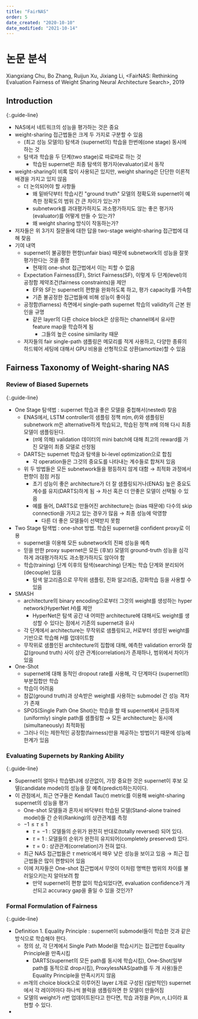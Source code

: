 ```yaml
---
title: "FairNAS"
order: 5
date_created: "2020-10-10"
date_modified: "2021-10-14"
---
```


# 논문 분석

Xiangxiang Chu, Bo Zhang, Ruijun Xu, Jixiang Li, \<FairNAS: Rethinking Evaluation Fairness of Weight Sharing Neural Architecture Search\>, 2019

## Introduction

{:.guide-line}
- NAS에서 네트워크의 성능을 평가하는 것은 중요
- weight-sharing 접근법들은 크게 두 가지로 구분할 수 있음
  - (최고 성능 모델의) 탐색과 (supernet의) 학습을 한번에(one stage) 동시에 하는 것
  - 탐색과 학습을 두 단계(two stage)로 따로따로 하는 것
    - 학습된 supernet은 최종 탐색의 평가자(evaluator)로서 동작
- weight-sharing이 비록 많이 사용되곤 있지만, weight sharing은 단단한 이론적 배경을 가지고 있지 않음
  - 더 논의되어야 할 사항들
    - 왜 밑바닥부터 학습시킨 "ground truth" 모델의 정확도와 supernet이 예측한 정확도의 범위 간 큰 차이가 있는가?
    - subnetwork를 과대평가하지도 과소평가하지도 않는 좋은 평가자(evaluator)를 어떻게 만들 수 있는가?
    - 왜 weight sharing 방식이 작동하는가?
- 저자들은 위 3가지 질문들에 대한 답을 two-stage weight-sharing 접근법에 대해 찾음
- 기여 내역
  - supernet이 불공평한 편향(unfair bias) 때문에 subnetwork의 성능을 잘못 평가한다는 것을 증명
    - 현재의 one-shot 접근법에서 이는 피할 수 없음
  - Expectation Fairness(EF), Strict Fairness(SF), 이렇게 두 단계(level)의 공정함 제약조건(fairness constraints)을 제안
    - EF와 SF는 supernet의 편향을 완화하도록 하고, 평가 capacity를 가속함
    - 기존 불공정한 접근법들에 비해 성능이 좋아짐
  - 공정함(fiarness) 측면에서 single-path supernet 학습의 validity의 근본 원인을 규명
    - 같은 layer의 다른 choice block은 상응하는 channel에서 유사한 feature map을 학습하게 됨
      - 그들의 높은 cosine similarity 때문
  - 저자들의 fair single-path 샘플링은 메모리를 적게 사용하고, 다양한 종류의 하드웨어 세팅에 대해서 GPU 비용을 선형적으로 상환(amortize)할 수 있음

## Fairness Taxonomy of Weight-sharing NAS

### Review of Biased Supernets

{:.guide-line}
- One Stage 탐색법 : supernet 학습과 좋은 모델을 중첩해서(nested) 찾음
  - ENAS에서, LSTM controller의 샘플링 정책 $\pi(m, \theta)$와 샘플링된 subnetwork $m$은 alternative하게 학습되고, 학습된 정책 $\pi$에 의해 다시 최종 모델이 샘플링된다.
    - ($\pi$에 의해) validation 데이터의 mini batch에 대해 최고의 reward를 가진 모델이 최종 모델로 선정됨
  - DARTS는 supernet 학습과 탐색을 bi-level optimization으로 합침
    - 각 operation들은 그것의 중요도를 나타내는 계수들로 합쳐저 있음
  - 위 두 방법들은 모든 subnetwork들을 평등하지 않게 대함 → 최적화 과정에서 편향이 점점 커짐
    - 초기 성능이 좋은 architecture가 더 잘 샘플링되거나(ENAS) 높은 중요도 계수를 유지(DARTS)하게 됨 → 차선 혹은 더 안좋은 모델이 선택될 수 있음
    - 예를 들어, DARTS로 만들어진 architecture는 (bias 때문에) 다수의 skip connection을 가지고 있는 경우가 많음 → 최종 성능에 악영향
      - 다른 더 좋은 모델들이 선택받지 못함
- Two Stage 탐색법 : one-shot 방법. 학습된 supernet을 confident proxy로 이용
  - supernet을 이용해 모든 subnetwork의 진짜 성능을 예측
  - 믿을 만한 proxy supernet은 모든 (후보) 모델의 ground-truth 성능을 심각하게 과대평가하지도 과소평가하지도 않아야 함
  - 학습(training) 단계 이후의 탐색(searching) 단계는 학습 단계와 분리되어(decouple) 있음
    - 탐색 알고리즘으로 무작위 샘플링, 진화 알고리즘, 강화학습 등을 사용할 수 있음
- SMASH
  - architecture의 binary encoding으로부터 그것의 weight를 생성하는 hyper network(HyperNet $H$)를 제안
    - HyperNet은 탐색 공간 내 어떠한 architecture에 대해서도 weight를 생성할 수 있다는 점에서 기존의 supernet과 유사
  - 각 단계에서 architecture는 무작위로 샘플링되고, $H$로부터 생성된 weight를 기반으로 학습해 $H$를 업데이트함
  - 무작위로 샘플인된 architecture의 집합에 대해, 예측한 validation error와 참값(ground truth) 사이 상관 관계(correlation)가 존재하나, 범위에서 차이가 있음
- One-Shot
  - supernet에 대해 동적인 dropout rate를 사용해, 각 단계마다 (supernet의) 부분집합만 학습
  - 학습이 어려움
  - 참값(ground truth)과 상속받은 weight를 사용하는 submodel 간 성능 격차가 존재
  - SPOS(Single Path One Shot)는 학습을 할 때 supernet에서 균등하게(uniformly) single path를 샘플링함 → 모든 architecture는 동시에(simultaneously) 최적화됨
  - 그러나 이는 제한적인 공정함(fairness)만을 제공하는 방법이기 때문에 성능에 한계가 있음

### Evaluating Supernets by Ranking Ability

{:.guide-line}
- Supernet이 얼마나 학습됐냐에 상관없이, 가장 중요한 것은 supernet이 후보 모델(candidate model)의 성능을 잘 예측(predict)하는지이다.
- 이 관점에서, 최근 연구들은 Kendall Tau($\tau$) metric를 이용해 weight-sharing supernet의 성능을 평가
  - One-shot 모델들과 혼자서 바닥부터 학습된 모델(Stand-alone trained model)들 간 순위(Ranking)의 상관관계를 측정
  - $-1 \le \tau \le 1$
    - $\tau = -1$ : 모델들의 순위가 완전히 반대로(totally reversed) 되어 있다.
    - $\tau = 1$ : 모델들의 순위가 완전히 유지되어(completely preserved) 있다.
    - $\tau = 0$ : 상관관계(correlation)가 전혀 없다.
  - 최근 NAS 접근법들은 $\tau$ metric에서 매우 낮은 성능을 보이고 있음 → 최근 접근법들은 많이 편향되어 있음
  - 이에 저자들은 One-shot 접근법에서 무엇이 이처럼 명백한 범위의 차이를 불러일으키는지 알아보려 함
    - 만약 supernet이 편향 없이 학습되었다면, evaluation confidence가 개선되고 accuracy gap을 줄일 수 있을 것인가?

### Formal Formulation of Fairness

{:.guide-line}
- Definition 1. Equality Principle : supernet이 submodel들이 학습한 것과 같은 방식으로 학습해야 한다.
  - 정의 상, 각 단계에서 Single Path Model을 학습시키는 접근법만 Equality Principle을 만족시킴
    - DARTS(supernet의 모든 path를 동시에 학습시킴), One-Shot(일부 path를 동적으로 drop시킴), ProxylessNAS(path를 두 개 사용)들은 Equality Principle을 만족시키지 않음
  - $m$개의 choice block으로 이루어진 layer $L$개로 구성된 (일반적인) supernet에서 각 레이어마다 하나씩 블럭을 샘플링하면 한 모델이 만들어짐
  - 모델의 weight가 $n$번 업데이트된다고 한다면, 학습 과정을 $P(m, n, L)$이라 표현할 수 있다.
- 